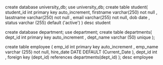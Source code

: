 
create database university_db;
use university_db;
create table student(
student_id int primary key auto_increment,
firstname varchar(250) not null ,
lasstname varchar(250) not null ,
email varchar(255) not null,
dob date ,
status varchar (255) default ('active')
)
desc student

create database department;
use department;
create table departments(
dept_id int primary key auto_increment ,
dept_name varchar (50) unique 
);

create table employee (
emp_id int primary key auto_increment ,
emp_name varchar (255) not null,
hire_date DATE DEFAULT (Current_Date ),
dept_id int ,
foreign key (dept_id) references departments(dept_id) 
);
desc employee 

